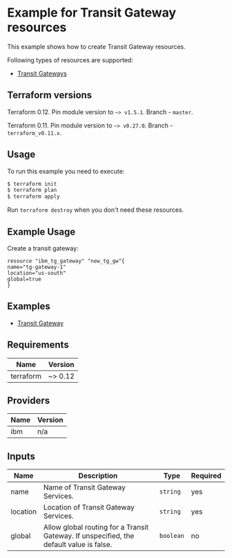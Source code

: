 # Example for Transit Gateway resources

This example shows how to create Transit Gateway resources.

Following types of resources are supported:

* [Transit Gateways](https://cloud.ibm.com/docs/terraform)


## Terraform versions

Terraform 0.12. Pin module version to `~> v1.5.1`. Branch - `master`.

Terraform 0.11. Pin module version to `~> v0.27.0`. Branch - `terraform_v0.11.x`.

## Usage

To run this example you need to execute:

```bash
$ terraform init
$ terraform plan
$ terraform apply
```

Run `terraform destroy` when you don't need these resources.

## Example Usage

Create a transit gateway:

```hcl
resource "ibm_tg_gateway" "new_tg_gw"{
name="tg-gateway-1"
location="us-south"
global=true
} 
```

## Examples

* [ Transit Gateway](https://github.com/IBM-Cloud/terraform-provider-ibm/tree/master/examples/ibm-transit-gateway)

<!-- BEGINNING OF PRE-COMMIT-TERRAFORM DOCS HOOK -->
## Requirements

| Name | Version |
|------|---------|
| terraform | ~> 0.12 |

## Providers

| Name | Version |
|------|---------|
| ibm | n/a |

## Inputs

| Name | Description | Type | Required |
|------|-------------|------|---------|
| name | Name of Transit Gateway Services. | `string` | yes |
| location |  Location of Transit Gateway Services. | `string` | yes |
| global | Allow global routing for a Transit Gateway. If unspecified, the default value is false. | `boolean` | no |


<!-- END OF PRE-COMMIT-TERRAFORM DOCS HOOK -->
